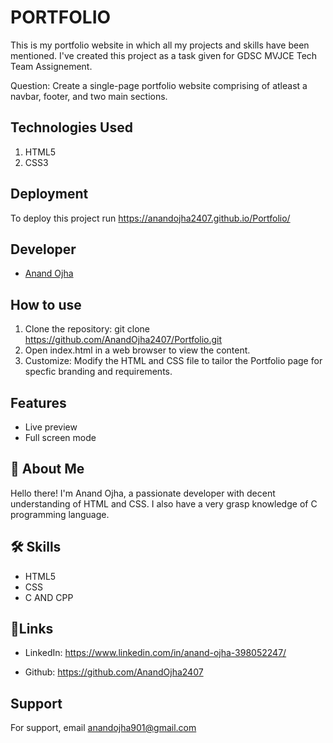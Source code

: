 
# PORTFOLIO

This is my portfolio website in which all my projects and skills have been mentioned.
I've created this project as a task given for GDSC MVJCE Tech Team Assignement.

Question: Create a single-page portfolio website comprising of atleast a navbar, footer, and two
main sections.


## Technologies Used

1. HTML5
2. CSS3

## Deployment

To deploy this project run
https://anandojha2407.github.io/Portfolio/



## Developer 
- [Anand Ojha](https://github.com/AnandOjha2407)


## How to use

1. Clone the repository: git clone https://github.com/AnandOjha2407/Portfolio.git
2. Open index.html in a web browser to view the content.
3. Customize:
Modify the HTML and CSS file to tailor the Portfolio page for specfic branding and requirements.



## Features

- Live preview 
- Full screen mode

## 🚀 About Me
Hello there! 
I'm Anand Ojha, a passionate developer with decent understanding of HTML and CSS.
I also have a very grasp knowledge of C programming language.



## 🛠 Skills
- HTML5
- CSS 
- C AND CPP

## 🔗Links

- LinkedIn: https://www.linkedin.com/in/anand-ojha-398052247/

- Github: https://github.com/AnandOjha2407
## Support

For support, email anandojha901@gmail.com


